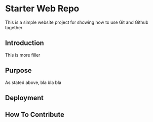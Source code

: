 # Starter Web Repo

This is a simple website project for
showing how to use Git and Github together

## Introduction 

This is more filler

## Purpose

As stated above, bla bla bla

## Deployment

## How To Contribute
